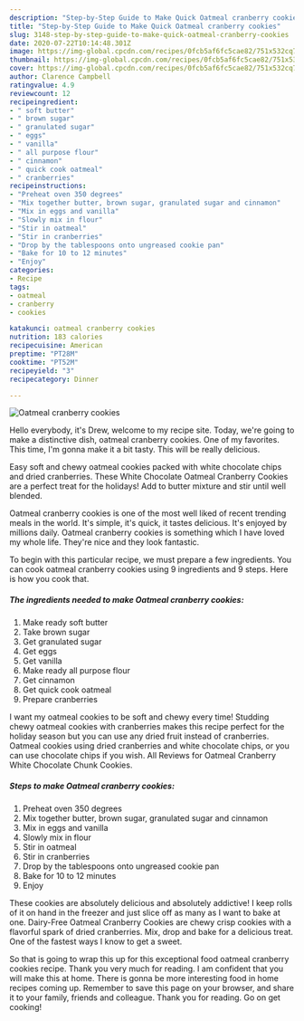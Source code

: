 ```yaml
---
description: "Step-by-Step Guide to Make Quick Oatmeal cranberry cookies"
title: "Step-by-Step Guide to Make Quick Oatmeal cranberry cookies"
slug: 3148-step-by-step-guide-to-make-quick-oatmeal-cranberry-cookies
date: 2020-07-22T10:14:48.301Z
image: https://img-global.cpcdn.com/recipes/0fcb5af6fc5cae82/751x532cq70/oatmeal-cranberry-cookies-recipe-main-photo.jpg
thumbnail: https://img-global.cpcdn.com/recipes/0fcb5af6fc5cae82/751x532cq70/oatmeal-cranberry-cookies-recipe-main-photo.jpg
cover: https://img-global.cpcdn.com/recipes/0fcb5af6fc5cae82/751x532cq70/oatmeal-cranberry-cookies-recipe-main-photo.jpg
author: Clarence Campbell
ratingvalue: 4.9
reviewcount: 12
recipeingredient:
- " soft butter"
- " brown sugar"
- " granulated sugar"
- " eggs"
- " vanilla"
- " all purpose flour"
- " cinnamon"
- " quick cook oatmeal"
- " cranberries"
recipeinstructions:
- "Preheat oven 350 degrees"
- "Mix together butter, brown sugar, granulated sugar and cinnamon"
- "Mix in eggs and vanilla"
- "Slowly mix in flour"
- "Stir in oatmeal"
- "Stir in cranberries"
- "Drop by the tablespoons onto ungreased cookie pan"
- "Bake for 10 to 12 minutes"
- "Enjoy"
categories:
- Recipe
tags:
- oatmeal
- cranberry
- cookies

katakunci: oatmeal cranberry cookies 
nutrition: 183 calories
recipecuisine: American
preptime: "PT28M"
cooktime: "PT52M"
recipeyield: "3"
recipecategory: Dinner

---
```



![Oatmeal cranberry cookies](https://img-global.cpcdn.com/recipes/0fcb5af6fc5cae82/751x532cq70/oatmeal-cranberry-cookies-recipe-main-photo.jpg)

Hello everybody, it's Drew, welcome to my recipe site. Today, we're going to make a distinctive dish, oatmeal cranberry cookies. One of my favorites. This time, I'm gonna make it a bit tasty. This will be really delicious.

Easy soft and chewy oatmeal cookies packed with white chocolate chips and dried cranberries. These White Chocolate Oatmeal Cranberry Cookies are a perfect treat for the holidays! Add to butter mixture and stir until well blended.

Oatmeal cranberry cookies is one of the most well liked of recent trending meals in the world. It's simple, it's quick, it tastes delicious. It's enjoyed by millions daily. Oatmeal cranberry cookies is something which I have loved my whole life. They're nice and they look fantastic.


To begin with this particular recipe, we must prepare a few ingredients. You can cook oatmeal cranberry cookies using 9 ingredients and 9 steps. Here is how you cook that.

<!--inarticleads1-->

##### The ingredients needed to make Oatmeal cranberry cookies:

1. Make ready  soft butter
1. Take  brown sugar
1. Get  granulated sugar
1. Get  eggs
1. Get  vanilla
1. Make ready  all purpose flour
1. Get  cinnamon
1. Get  quick cook oatmeal
1. Prepare  cranberries


I want my oatmeal cookies to be soft and chewy every time! Studding chewy oatmeal cookies with cranberries makes this recipe perfect for the holiday season but you can use any dried fruit instead of cranberries. Oatmeal cookies using dried cranberries and white chocolate chips, or you can use chocolate chips if you wish. All Reviews for Oatmeal Cranberry White Chocolate Chunk Cookies. 

<!--inarticleads2-->

##### Steps to make Oatmeal cranberry cookies:

1. Preheat oven 350 degrees
1. Mix together butter, brown sugar, granulated sugar and cinnamon
1. Mix in eggs and vanilla
1. Slowly mix in flour
1. Stir in oatmeal
1. Stir in cranberries
1. Drop by the tablespoons onto ungreased cookie pan
1. Bake for 10 to 12 minutes
1. Enjoy


These cookies are absolutely delicious and absolutely addictive! I keep rolls of it on hand in the freezer and just slice off as many as I want to bake at one. Dairy-Free Oatmeal Cranberry Cookies are chewy crisp cookies with a flavorful spark of dried cranberries. Mix, drop and bake for a delicious treat. One of the fastest ways I know to get a sweet. 

So that is going to wrap this up for this exceptional food oatmeal cranberry cookies recipe. Thank you very much for reading. I am confident that you will make this at home. There is gonna be more interesting food in home recipes coming up. Remember to save this page on your browser, and share it to your family, friends and colleague. Thank you for reading. Go on get cooking!
